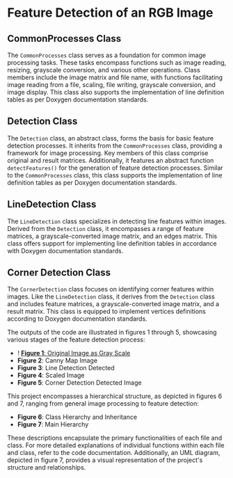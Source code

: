# Feature Detection of an RGB Image

## CommonProcesses Class
The `CommonProcesses` class serves as a foundation for common image processing tasks. These tasks encompass functions such as image reading, resizing, grayscale conversion, and various other operations. Class members include the image matrix and file name, with functions facilitating image reading from a file, scaling, file writing, grayscale conversion, and image display. This class also supports the implementation of line definition tables as per Doxygen documentation standards.

## Detection Class
The `Detection` class, an abstract class, forms the basis for basic feature detection processes. It inherits from the `CommonProcesses` class, providing a framework for image processing. Key members of this class comprise original and result matrices. Additionally, it features an abstract function `detectFeatures()` for the generation of feature detection processes. Similar to the `CommonProcesses` class, this class supports the implementation of line definition tables as per Doxygen documentation standards.

## LineDetection Class
The `LineDetection` class specializes in detecting line features within images. Derived from the `Detection` class, it encompasses a range of feature matrices, a grayscale-converted image matrix, and an edges matrix. This class offers support for implementing line definition tables in accordance with Doxygen documentation standards.

## Corner Detection Class
The `CornerDetection` class focuses on identifying corner features within images. Like the `LineDetection` class, it derives from the `Detection` class and includes feature matrices, a grayscale-converted image matrix, and a result matrix. This class is equipped to implement vertices definitions according to Doxygen documentation standards.

The outputs of the code are illustrated in figures 1 through 5, showcasing various stages of the feature detection process:

- ! [**Figure 1**: Original Image as Gray Scale](https://github.com/sseref64/Feature-detection-of-a-RGB-Image-Process/blob/main/img/Figure%201.png)
- **Figure 2**: Canny Map Image
- **Figure 3**: Line Detection Detected
- **Figure 4**: Scaled Image
- **Figure 5**: Corner Detection Detected Image

This project encompasses a hierarchical structure, as depicted in figures 6 and 7, ranging from general image processing to feature detection:

- **Figure 6**: Class Hierarchy and Inheritance
- **Figure 7**: Main Hierarchy

These descriptions encapsulate the primary functionalities of each file and class. For more detailed explanations of individual functions within each file and class, refer to the code documentation. Additionally, an UML diagram, depicted in figure 7, provides a visual representation of the project's structure and relationships.
